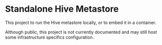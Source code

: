 # Standalone Hive Metastore

This project to run the Hive metastore locally, or to embed it in a container.

Although public, this project is not currently documented and may still host some infrastructure specifics configuration.

